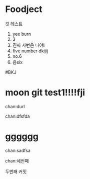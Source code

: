 # Foodject 

깃 테스트


1. yee burn
2. 3
3. 진짜 사번은 나야!
4. five number dkijij
5. no.6
6. 음six

#BKJ

# moon git test1!!!!fji

chan:durl

chan:dfsfda
# gggggg
chan:sadfsa

chan:세번째

두번째 커밋







